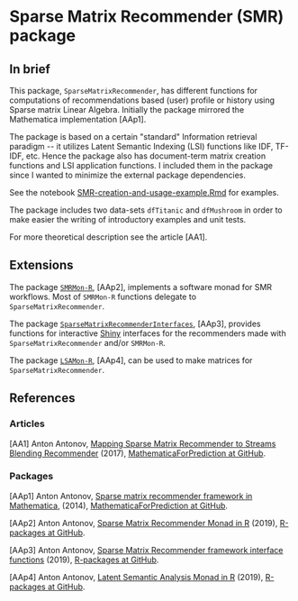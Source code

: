 # Sparse Matrix Recommender (SMR) package

## In brief

This package, `SparseMatrixRecommender`, has different functions for computations of recommendations
based (user) profile or history using Sparse matrix Linear Algebra. Initially the package mirrored
the Mathematica implementation [AAp1]. 

The package is based on a certain "standard" Information retrieval paradigm -- it utilizes 
Latent Semantic Indexing (LSI) functions like IDF, TF-IDF, etc. Hence the package also has 
document-term matrix creation functions and LSI application functions. I included them in the 
package since I wanted to minimize the external package dependencies.

See the notebook 
[SMR-creation-and-usage-example.Rmd](./notebooks/SMR-creation-and-usage-example.Rmd)
for examples.

The package includes two data-sets `dfTitanic` and `dfMushroom` in order to make easier the
writing of introductory examples and unit tests.

For more theoretical description see the article [AA1].

## Extensions

The package 
[`SMRMon-R`](https://github.com/antononcube/R-packages/tree/master/SMRMon-R), 
[AAp2], implements a software monad for SMR workflows. 
Most of `SMRMon-R` functions delegate to `SparseMatrixRecommender`.

The package 
[`SparseMatrixRecommenderInterfaces`](https://github.com/antononcube/R-packages/tree/master/SparseMatrixRecommenderInterfaces), 
[AAp3], provides functions for interactive 
[Shiny](https://shiny.rstudio.com)
interfaces for the recommenders made with `SparseMatrixRecommender` and/or `SMRMon-R`.

The package 
[`LSAMon-R`](https://github.com/antononcube/R-packages/tree/master/LSAMon-R),
[AAp4], can be used to make matrices for `SparseMatrixRecommender`.


## References

### Articles

[AA1] Anton Antonov,
[Mapping Sparse Matrix Recommender to Streams Blending Recommender](https://github.com/antononcube/MathematicaForPrediction/blob/master/Documentation/MappingSMRtoSBR/Mapping-Sparse-Matrix-Recommender-to-Streams-Blending-Recommender.pdf)
(2017),
[MathematicaForPrediction at GitHub](https://github.com/antononcube/MathematicaForPrediction).


### Packages 

[AAp1] Anton Antonov, 
[Sparse matrix recommender framework in Mathematica](https://github.com/antononcube/MathematicaForPrediction/blob/master/SparseMatrixRecommenderFramework.m),
(2014),
[MathematicaForPrediction at GitHub](https://github.com/antononcube/MathematicaForPrediction).

[AAp2] Anton Antonov,
[Sparse Matrix Recommender Monad in R](https://github.com/antononcube/R-packages/tree/master/SMRMon-R)
(2019),
[R-packages at GitHub](https://github.com/antononcube/R-packages).

[AAp3] Anton Antonov,
[Sparse Matrix Recommender framework interface functions](https://github.com/antononcube/R-packages/tree/master/SparseMatrixRecommenderInterfaces)
(2019),
[R-packages at GitHub](https://github.com/antononcube/R-packages).

[AAp4] Anton Antonov,
[Latent Semantic Analysis Monad in R](https://github.com/antononcube/R-packages/tree/master/LSAMon-R)
(2019),
[R-packages at GitHub](https://github.com/antononcube/R-packages).
